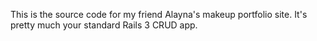 This is the source code for my friend Alayna's makeup portfolio site. It's pretty much your standard Rails 3 CRUD app.